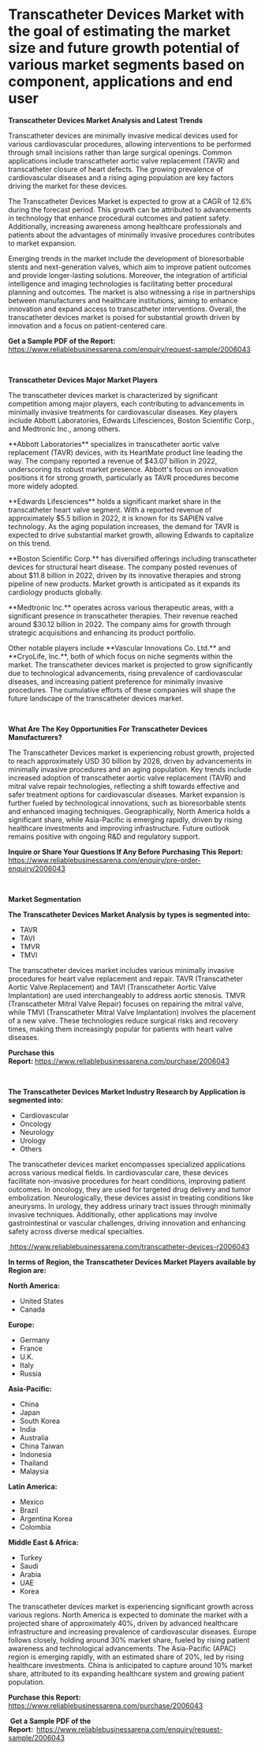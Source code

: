 <p><h1>Transcatheter Devices Market with the goal of estimating the market size and future growth potential of various market segments based on component, applications and end user</h1></p><p><strong>Transcatheter Devices Market Analysis and Latest Trends</strong></p>
<p><p>Transcatheter devices are minimally invasive medical devices used for various cardiovascular procedures, allowing interventions to be performed through small incisions rather than large surgical openings. Common applications include transcatheter aortic valve replacement (TAVR) and transcatheter closure of heart defects. The growing prevalence of cardiovascular diseases and a rising aging population are key factors driving the market for these devices.</p><p>The Transcatheter Devices Market is expected to grow at a CAGR of 12.6% during the forecast period. This growth can be attributed to advancements in technology that enhance procedural outcomes and patient safety. Additionally, increasing awareness among healthcare professionals and patients about the advantages of minimally invasive procedures contributes to market expansion.</p><p>Emerging trends in the market include the development of bioresorbable stents and next-generation valves, which aim to improve patient outcomes and provide longer-lasting solutions. Moreover, the integration of artificial intelligence and imaging technologies is facilitating better procedural planning and outcomes. The market is also witnessing a rise in partnerships between manufacturers and healthcare institutions, aiming to enhance innovation and expand access to transcatheter interventions. Overall, the transcatheter devices market is poised for substantial growth driven by innovation and a focus on patient-centered care.</p></p>
<p><strong>Get a Sample PDF of the Report:&nbsp;</strong> <a href="https://www.reliablebusinessarena.com/enquiry/request-sample/2006043?utm_campaign=3257&utm_medium=2&utm_source=Github&utm_content=ia&utm_term=16042025&utm_id=transcatheter-devices">https://www.reliablebusinessarena.com/enquiry/request-sample/2006043</a></p>
<p>&nbsp;</p>
<p><strong>Transcatheter Devices Major Market Players</strong></p>
<p><p>The transcatheter devices market is characterized by significant competition among major players, each contributing to advancements in minimally invasive treatments for cardiovascular diseases. Key players include Abbott Laboratories, Edwards Lifesciences, Boston Scientific Corp., and Medtronic Inc., among others.</p><p>**Abbott Laboratories** specializes in transcatheter aortic valve replacement (TAVR) devices, with its HeartMate product line leading the way. The company reported a revenue of $43.07 billion in 2022, underscoring its robust market presence. Abbott's focus on innovation positions it for strong growth, particularly as TAVR procedures become more widely adopted.</p><p>**Edwards Lifesciences** holds a significant market share in the transcatheter heart valve segment. With a reported revenue of approximately $5.5 billion in 2022, it is known for its SAPIEN valve technology. As the aging population increases, the demand for TAVR is expected to drive substantial market growth, allowing Edwards to capitalize on this trend.</p><p>**Boston Scientific Corp.** has diversified offerings including transcatheter devices for structural heart disease. The company posted revenues of about $11.8 billion in 2022, driven by its innovative therapies and strong pipeline of new products. Market growth is anticipated as it expands its cardiology products globally.</p><p>**Medtronic Inc.** operates across various therapeutic areas, with a significant presence in transcatheter therapies. Their revenue reached around $30.12 billion in 2022. The company aims for growth through strategic acquisitions and enhancing its product portfolio.</p><p>Other notable players include **Vascular Innovations Co. Ltd.** and **CryoLife, Inc.**, both of which focus on niche segments within the market. The transcatheter devices market is projected to grow significantly due to technological advancements, rising prevalence of cardiovascular diseases, and increasing patient preference for minimally invasive procedures. The cumulative efforts of these companies will shape the future landscape of the transcatheter devices market.</p></p>
<p>&nbsp;</p>
<p><strong>What Are The Key Opportunities For Transcatheter Devices Manufacturers?</strong></p>
<p><p>The Transcatheter Devices market is experiencing robust growth, projected to reach approximately USD 30 billion by 2028, driven by advancements in minimally invasive procedures and an aging population. Key trends include increased adoption of transcatheter aortic valve replacement (TAVR) and mitral valve repair technologies, reflecting a shift towards effective and safer treatment options for cardiovascular diseases. Market expansion is further fueled by technological innovations, such as bioresorbable stents and enhanced imaging techniques. Geographically, North America holds a significant share, while Asia-Pacific is emerging rapidly, driven by rising healthcare investments and improving infrastructure. Future outlook remains positive with ongoing R&D and regulatory support.</p></p>
<p><strong>Inquire or Share Your Questions If Any Before Purchasing This Report:</strong> <a href="https://www.reliablebusinessarena.com/enquiry/pre-order-enquiry/2006043?utm_campaign=3257&utm_medium=2&utm_source=Github&utm_content=ia&utm_term=16042025&utm_id=transcatheter-devices">https://www.reliablebusinessarena.com/enquiry/pre-order-enquiry/2006043</a></p>
<p>&nbsp;</p>
<p><strong>Market Segmentation</strong></p>
<p><strong>The Transcatheter Devices Market Analysis by types is segmented into:</strong></p>
<p><ul><li>TAVR</li><li>TAVI</li><li>TMVR</li><li>TMVI</li></ul></p>
<p><p>The transcatheter devices market includes various minimally invasive procedures for heart valve replacement and repair. TAVR (Transcatheter Aortic Valve Replacement) and TAVI (Transcatheter Aortic Valve Implantation) are used interchangeably to address aortic stenosis. TMVR (Transcatheter Mitral Valve Repair) focuses on repairing the mitral valve, while TMVI (Transcatheter Mitral Valve Implantation) involves the placement of a new valve. These technologies reduce surgical risks and recovery times, making them increasingly popular for patients with heart valve diseases.</p></p>
<p><strong>Purchase this Report:&nbsp;</strong><a href="https://www.reliablebusinessarena.com/purchase/2006043?utm_campaign=3257&utm_medium=2&utm_source=Github&utm_content=ia&utm_term=16042025&utm_id=transcatheter-devices">https://www.reliablebusinessarena.com/purchase/2006043</a></p>
<p>&nbsp;</p>
<p><strong>The Transcatheter Devices Market Industry Research by Application is segmented into:</strong></p>
<p><ul><li>Cardiovascular</li><li>Oncology</li><li>Neurology</li><li>Urology</li><li>Others</li></ul></p>
<p><p>The transcatheter devices market encompasses specialized applications across various medical fields. In cardiovascular care, these devices facilitate non-invasive procedures for heart conditions, improving patient outcomes. In oncology, they are used for targeted drug delivery and tumor embolization. Neurologically, these devices assist in treating conditions like aneurysms. In urology, they address urinary tract issues through minimally invasive techniques. Additionally, other applications may involve gastrointestinal or vascular challenges, driving innovation and enhancing safety across diverse medical specialties.</p></p>
<p><a href="https://www.reliablebusinessarena.com/transcatheter-devices-r2006043?utm_campaign=3257&utm_medium=2&utm_source=Github&utm_content=ia&utm_term=16042025&utm_id=transcatheter-devices">&nbsp;https://www.reliablebusinessarena.com/transcatheter-devices-r2006043</a></p>
<p><strong>In terms of Region, the Transcatheter Devices Market Players available by Region are:</strong></p>
<p>
    <p> <strong> North America: </strong>
        <ul>
            <li>United States</li>
            <li>Canada</li>
        </ul>
        </p> 
    <p> <strong> Europe: </strong>
        <ul>
            <li>Germany</li>
            <li>France</li>
            <li>U.K.</li>
            <li>Italy</li>
            <li>Russia</li>
        </ul>
        </p> 
    <p> <strong> Asia-Pacific: </strong>
        <ul>
            <li>China</li>
            <li>Japan</li>
            <li>South Korea</li>
            <li>India</li>
            <li>Australia</li>
            <li>China Taiwan</li>
            <li>Indonesia</li>
            <li>Thailand</li>
            <li>Malaysia</li>
        </ul>
        </p> 
    <p> <strong> Latin America: </strong>
        <ul>
            <li>Mexico</li>
            <li>Brazil</li>
            <li>Argentina Korea</li>
            <li>Colombia</li>
        </ul>
        </p> 
    <p> <strong> Middle East & Africa: </strong>
        <ul>
            <li>Turkey</li>
            <li>Saudi</li>
            <li>Arabia</li>
            <li>UAE</li>
            <li>Korea</li>
        </ul>
    </p>
    </p>
<p><p>The transcatheter devices market is experiencing significant growth across various regions. North America is expected to dominate the market with a projected share of approximately 40%, driven by advanced healthcare infrastructure and increasing prevalence of cardiovascular diseases. Europe follows closely, holding around 30% market share, fueled by rising patient awareness and technological advancements. The Asia-Pacific (APAC) region is emerging rapidly, with an estimated share of 20%, led by rising healthcare investments. China is anticipated to capture around 10% market share, attributed to its expanding healthcare system and growing patient population.</p></p>
<p><strong>Purchase this Report: </strong><a href="https://www.reliablebusinessarena.com/purchase/2006043?utm_campaign=3257&utm_medium=2&utm_source=Github&utm_content=ia&utm_term=16042025&utm_id=transcatheter-devices">https://www.reliablebusinessarena.com/purchase/2006043</a></p>
<p>&nbsp;<strong>Get a Sample PDF of the Report:&nbsp;&nbsp;</strong><a href="https://www.reliablebusinessarena.com/enquiry/request-sample/2006043?utm_campaign=3257&utm_medium=2&utm_source=Github&utm_content=ia&utm_term=16042025&utm_id=transcatheter-devices">https://www.reliablebusinessarena.com/enquiry/request-sample/2006043</a></p>
<p><strong></strong></p>
<p><p></p><p></p><p></p></p>